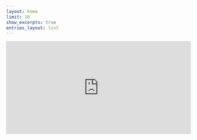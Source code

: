 ```yaml
---
layout: home
limit: 10
show_excerpts: true
entries_layout: list
---
```


<body>
<div class="embed-responsive embed-responsive-16by9">
<iframe id="songkick-widget-8269433-3837" style="height: 255px; width: 100%;" border="none" frameborder="0" allow="clipboard-write" src="https://widget-app.songkick.com/?artist=8269433&amp;header=&amp;background-color=transparent&amp;font-color=%23000000&amp;locale=en&amp;other-artists=on&amp;theme=dark"></iframe>
</div>
<script src="//widget.songkick.com/8269433/widget.js"></script></body>
